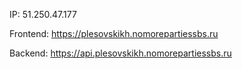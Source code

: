 IP: 51.250.47.177

Frontend: https://plesovskikh.nomorepartiessbs.ru

Backend: https://api.plesovskikh.nomorepartiessbs.ru
